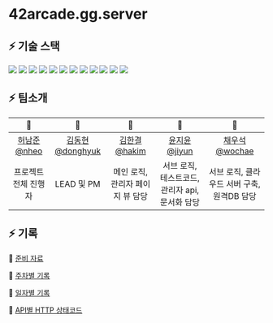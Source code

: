 # 42arcade.gg.server

## ⚡️ 기술 스택

<img src="https://img.shields.io/badge/JAVA-007396?style=for-the-badge&logo=java&logoColor=white"> <img src="https://img.shields.io/badge/spring-6DB33F?style=for-the-badge&logo=spring&logoColor=white"> <img src="https://img.shields.io/badge/spring_boot-6DB33F?style=for-the-badge&logo=spring_boot&logoColor=white"> <img src="https://img.shields.io/badge/spring_security-6DB33F?style=for-the-badge&logo=spring_security&logoColor=white"> <img src="https://img.shields.io/badge/nginx-009639?style=for-the-badge&logo=nginx&logoColor=white"> <img src="https://img.shields.io/badge/apache_tomcat-F8DC75?style=for-the-badge&logo=apache_tomcat&logoColor=white"> <img src="https://img.shields.io/badge/linux-FCC624?style=for-the-badge&logo=linux&logoColor=black"> <img src="https://img.shields.io/badge/github-181717?style=for-the-badge&logo=github&logoColor=white"> <img src="https://img.shields.io/badge/aws-232F3E?style=for-the-badge&logo=aws&logoColor=white"> <img src="https://img.shields.io/badge/mysql-4479A1?style=for-the-badge&logo=mysql&logoColor=white"> <img src="https://img.shields.io/badge/redis-DC382D?style=for-the-badge&logo=redis&logoColor=white"> <img src="https://img.shields.io/badge/thymeleaf-005F0F?style=for-the-badge&logo=thymeleaf&logoColor=white">

## ⚡️ 팀소개

<table>
  <thead>
    <tr>
        <th align=center>🏓</a></td>
        <th align=center>🧚</a></td>
        <th align=center>🦑</a></td>
        <th align=center>🦦</a></td>
        <th align=center>🐆</a></td>
    </tr>
  </thead>
    <tr>
        <td align=center><a href="https://github.com/nheo9143">허남준 @nheo</a></td>
        <td align=center><a href="https://github.com/reg0145">김동현 @donghyuk</a></td>
        <td align=center><a href="https://github.com/triplecheeseburger">김한결 @hakim</a></td>
        <td align=center><a href="https://github.com/tomatozil">윤지윤 @jiyun</a></td>
        <td align=center><a href="https://github.com/wochae">채우석 @wochae</a></td>
    </tr>
    <tr>
        <td align=center>프로젝트 전체 진행자</td>
        <td align=center>LEAD 및 PM</td>
        <td align=center>메인 로직, 관리자 페이지 뷰 담당</td>
        <td align=center>서브 로직, 테스트코드, 관리자 api, 문서화 담당</td>
        <td align=center>서브 로직, 클라우드 서버 구축, 원격DB 담당</td>
    </tr>

</table>

## ⚡️ 기록

🌱 [준비 자료](https://www.notion.so/afbea84f082441238f983c3d81b24344)

🌱 [주차별 기록](https://island-zebra-5e0.notion.site/42GG-a5fd8c15d9014709af5fb2d16d1cec4f)

🌱 [일자별 기록](https://copper-way-3a6.notion.site/42pingpong-c5de0333ac0647ffa406bfd15a3ef66b)

🌱 [API별 HTTP 상태코드](https://graceful-atom-bb0.notion.site/API-HTTP-bb2a6c2a7ab44df68a5810eafad76b33)
